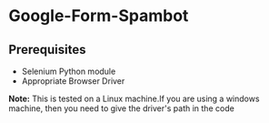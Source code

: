 # Google-Form-Spambot

## Prerequisites
* Selenium Python module
* Appropriate Browser Driver

**Note:** This is tested on a Linux machine.If you are using a windows machine, then you need to give the driver's path in the code
